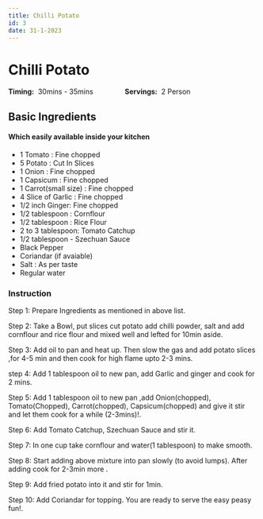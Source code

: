 ```yaml
---
title: Chilli Potato
id: 3
date: 31-1-2023
---
```


# Chilli Potato

<div style="display:flex ; gap:4rem ;">
    <div  style='display: flex;
    align-items: center;
    gap: 0.5rem;'> 
        <div style="font-weight:700">Timing:</div>30mins - 35mins
    </div> 
    <div style='display: flex;
    align-items: center;
    gap: 0.5rem;'>
        <div style="font-weight:700">Servings:</div> 2 Person
    </div>
</div>

## Basic Ingredients

#### Which easily available inside your kitchen

- 1 Tomato : Fine chopped
- 5 Potato : Cut In Slices
- 1 Onion : Fine chopped
- 1 Capsicum : Fine chopped
- 1 Carrot(small size) : Fine chopped
- 4 Slice of Garlic : Fine chopped
- 1/2 inch Ginger: Fine chopped
- 1/2 tablespoon : Cornflour
- 1/2 tablespoon : Rice Flour
- 2 to 3 tablespoon: Tomato Catchup
- 1/2 tablespoon - Szechuan Sauce
- Black Pepper
- Coriandar (if avaiable)
- Salt : As per taste
- Regular water

### Instruction

Step 1: Prepare Ingredients as mentioned in above list.

Step 2: Take a Bowl, put slices cut potato add chilli powder, salt and add cornflour and rice flour and mixed well and lefted for 10min
aside.

Step 3: Add oil to pan and heat up. Then slow the gas and add potato slices ,for 4-5 min and then cook for high flame upto 2-3 mins.

step 4: Add 1 tablespoon oil to new pan, add Garlic and ginger and cook for 2 mins.

Step 5: Add 1 tablespoon oil to new pan ,add Onion(chopped), Tomato(Chopped), Carrot(chopped), Capsicum(chopped) and give it stir and let
them cook for a while (2-3mins)!.

Step 6: Add Tomato Catchup, Szechuan Sauce and stir it.

Step 7: In one cup take cornflour and water(1 tablespoon) to make smooth.

Step 8: Start adding above mixture into pan slowly (to avoid lumps). After adding cook for 2-3min more .

Step 9: Add fried potato into it and stir for 1min.

Step 10: Add Coriandar for topping. You are ready to serve the easy peasy fun!.
